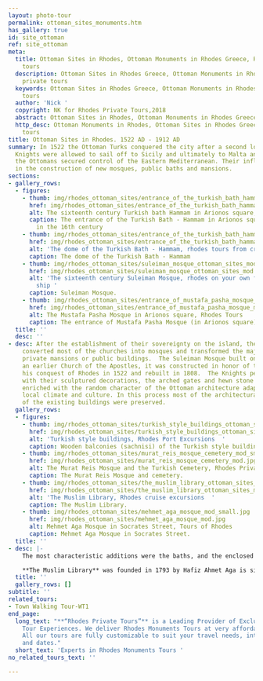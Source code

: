 ```yaml
---
layout: photo-tour
permalink: ottoman_sites_monuments.htm
has_gallery: true
id: site_ottoman
ref: site_ottoman
meta:
  title: Ottoman Sites in Rhodes, Ottoman Monuments in Rhodes Greece, Rhodes private
    tours
  description: Ottoman Sites in Rhodes Greece, Ottoman Monuments in Rhodes, Rhodes
    private tours
  keywords: Ottoman Sites in Rhodes Greece, Ottoman Monuments in Rhodes, Rhodes private
    tours
  author: 'Nick '
  copyright: NK for Rhodes Private Tours,2018
  abstract: Ottoman Sites in Rhodes, Ottoman Monuments in Rhodes Greece
  http_desc: Ottoman Monuments in Rhodes, Ottoman Sites in Rhodes Greece, Rhodes private
    tours
title: Ottoman Sites in Rhodes. 1522 AD - 1912 AD
summary: In 1522 the Ottoman Turks conquered the city after a second long siege. The
  Knights were allowed to sail off to Sicily and ultimately to Malta and Gozo. Thus,
  the Ottomans secured control of the Eastern Mediterranean. Their influence was expressed
  in the construction of new mosques, public baths and mansions.
sections:
- gallery_rows:
  - figures:
    - thumb: img/rhodes_ottoman_sites/entrance_of_the_turkish_bath_hammam_mod_small.jpg
      href: img/rhodes_ottoman_sites/entrance_of_the_turkish_bath_hammam_mod.jpg
      alt: The sixteenth century Turkish bath Hammam in Arionos square, Rhodes Tours
      caption: The entrance of the Turkish Bath - Hammam in Arionos square. Built
        in the 16th century
    - thumb: img/rhodes_ottoman_sites/entrance_of_the_turkish_bath_hammam_2_mod_small.jpg
      href: img/rhodes_ottoman_sites/entrance_of_the_turkish_bath_hammam_2_mod.jpg
      alt: 'The dome of the Turkish Bath - Hammam, rhodes tours from cruise ship '
      caption: The dome of the Turkish Bath - Hammam
    - thumb: img/rhodes_ottoman_sites/suleiman_mosque_ottoman_sites_mod_small.png
      href: img/rhodes_ottoman_sites/suleiman_mosque_ottoman_sites_mod.jpg
      alt: 'The sixteenth century Suleiman Mosque, rhodes on your own from cruise
        ship '
      caption: Suleiman Mosque.
    - thumb: img/rhodes_ottoman_sites/entrance_of_mustafa_pasha_mosque_mod_small.jpg
      href: img/rhodes_ottoman_sites/entrance_of_mustafa_pasha_mosque_mod.jpg
      alt: The Mustafa Pasha Mosque in Arionos square, Rhodes Tours
      caption: The entrance of Mustafa Pasha Mosque (in Arionos square).
  title: ''
  desc: ''
- desc: After the establishment of their sovereignty on the island, the Ottoman Turks
    converted most of the churches into mosques and transformed the major houses into
    private mansions or public buildings.  The Suleiman Mosque built on the site of
    an earlier Church of the Apostles, it was constructed in honor of the Sultan after
    his conquest of Rhodes in 1522 and rebuilt in 1808.  The Knights period facades
    with their sculptured decorations, the arched gates and hewn stone walls were
    enriched with the random character of the Ottoman architecture adapted to the
    local climate and culture. In this process most of the architectural features
    of the existing buildings were preserved.
  gallery_rows:
  - figures:
    - thumb: img/rhodes_ottoman_sites/turkish_style_buildings_ottoman_sites_mod_small.jpg
      href: img/rhodes_ottoman_sites/turkish_style_buildings_ottoman_sites_mod.jpg
      alt: 'Turkish style buildings, Rhodes Port Excursions  '
      caption: Wooden balconies (sachnisi) of the Turkish style buildings.
    - thumb: img/rhodes_ottoman_sites/murat_reis_mosque_cemetery_mod_small.jpg
      href: img/rhodes_ottoman_sites/murat_reis_mosque_cemetery_mod.jpg
      alt: The Murat Reis Mosque and the Turkish Cemetery, Rhodes Private Tours
      caption: The Murat Reis Mosque and cemetery.
    - thumb: img/rhodes_ottoman_sites/the_muslim_library_ottoman_sites_mod_small.jpg
      href: img/rhodes_ottoman_sites/the_muslim_library_ottoman_sites_mod.jpg
      alt: 'The Muslim Library, Rhodes cruise excursions  '
      caption: The Muslim Library.
    - thumb: img/rhodes_ottoman_sites/mehmet_aga_mosque_mod_small.jpg
      href: img/rhodes_ottoman_sites/mehmet_aga_mosque_mod.jpg
      alt: Mehmet Aga Mosque in Socrates Street, Tours of Rhodes
      caption: Mehmet Aga Mosque in Socrates Street.
  title: ''
- desc: |-
    The most characteristic additions were the baths, and the enclosed wooden balconies on the facades over the narrow streets. The result was a mixture of oriental architecture with imposing western architectural remains and more recent buildings, which were characteristic of the local architecture of the time.

    **The Muslim Library** was founded in 1793 by Hafiz Ahmet Aga is situated opposite the mosque of Suleiman. The building is well preserved, with a small garden. It houses an interesting collection of rare manuscripts and scrolls written in Turkish, Arabian and Persian, the most significant being the one that narrates the siege and conquer of the island by the Turks in 1522. Only the front room can be visited.
  title: ''
  gallery_rows: []
subtitle: ''
related_tours:
- Town Walking Tour-WT1
end_page:
  long_text: "**“Rhodes Private Tours”** is a Leading Provider of Exclusive and Personalized
    Tour Experiences. We deliver Rhodes Monuments Tours at very affordable rates.
    All our tours are fully customizable to suit your travel needs, interests, schedules,
    and dates."
  short_text: 'Experts in Rhodes Monuments Tours '
no_related_tours_text: ''

---
```

